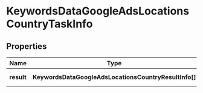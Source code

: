 # KeywordsDataGoogleAdsLocationsCountryTaskInfo

## Properties

| Name | Type | Description | Notes |
|------------ | ------------- | ------------- | -------------|
**result** | **KeywordsDataGoogleAdsLocationsCountryResultInfo[]** | array of results |[optional]|